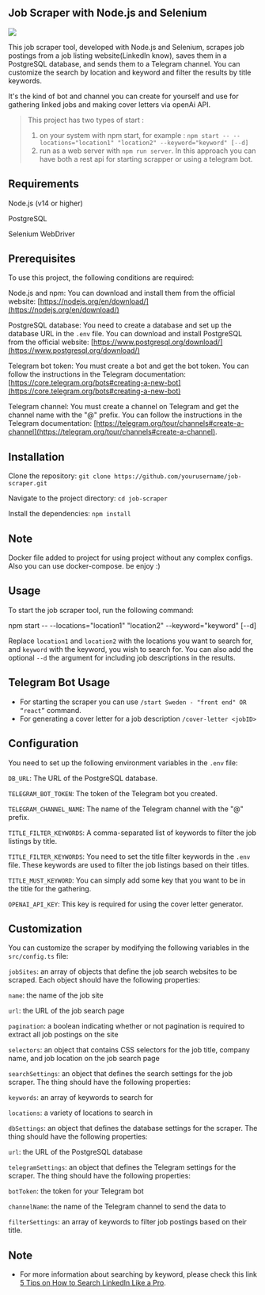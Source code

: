 ## Job Scraper with Node.js and Selenium

![](https://33333.cdn.cke-cs.com/kSW7V9NHUXugvhoQeFaf/images/7a9c0b7bfc031d7148ea53d6a6bcc417ae3280dae7ce82a8.png)

This job scraper tool, developed with Node.js and Selenium, scrapes job postings from a job listing website(LinkedIn know), saves them in a PostgreSQL database, and sends them to a Telegram channel. You can customize the search by location and keyword and filter the results by title keywords.

  
It's the kind of bot and channel you can create for yourself and use for gathering linked jobs and making cover letters via openAi API.

> This project has two types of start : 
> 
> 1.  on your system with npm start, for example : `npm start -- --locations="location1" "location2" --keyword="keyword" [--d]`
> 2.  run as a web server with `npm run server`. In this approach you can have both a rest api for starting scrapper or using a telegram bot.

## Requirements

Node.js (v14 or higher)

PostgreSQL

Selenium WebDriver

## Prerequisites

To use this project, the following conditions are required:

Node.js and npm: You can download and install them from the official website: [https://nodejs.org/en/download/](https://nodejs.org/en/download/)

PostgreSQL database: You need to create a database and set up the database URL in the `.env` file. You can download and install PostgreSQL from the official website: [https://www.postgresql.org/download/](https://www.postgresql.org/download/)

Telegram bot token: You must create a bot and get the bot token. You can follow the instructions in the Telegram documentation: [https://core.telegram.org/bots#creating-a-new-bot](https://core.telegram.org/bots#creating-a-new-bot)

Telegram channel: You must create a channel on Telegram and get the channel name with the "@" prefix. You can follow the instructions in the Telegram documentation: [https://telegram.org/tour/channels#create-a-channel](https://telegram.org/tour/channels#create-a-channel).

## Installation

Clone the repository: `git clone https://github.com/yourusername/job-scraper.git`

Navigate to the project directory: `cd job-scraper`

Install the dependencies: `npm install`


## Note
Docker file added to project for using project without any complex configs.
Also you can use docker-compose.
be enjoy :)

## Usage

To start the job scraper tool, run the following command:

npm start -- --locations="location1" "location2" --keyword="keyword" \[--d\]

Replace `location1` and `location2` with the locations you want to search for, and `keyword` with the keyword, you wish to search for. You can also add the optional `--d` the argument for including job descriptions in the results.

## Telegram Bot Usage

*   For starting the scraper you can use `/start Sweden - "front end" OR “react”` command.
*   For generating a cover letter for a job description `/cover-letter <jobID>`

## Configuration

You need to set up the following environment variables in the `.env` file:

`DB_URL`: The URL of the PostgreSQL database.

`TELEGRAM_BOT_TOKEN`: The token of the Telegram bot you created.

`TELEGRAM_CHANNEL_NAME`: The name of the Telegram channel with the "@" prefix.

`TITLE_FILTER_KEYWORDS`: A comma-separated list of keywords to filter the job listings by title.

`TITLE_FILTER_KEYWORDS`: You need to set the title filter keywords in the `.env` file. These keywords are used to filter the job listings based on their titles.

`TITLE_MUST_KEYWORD`: You can simply add some key that you want to be in the title for the gathering.

`OPENAI_API_KEY`: This key is required for using the cover letter generator.

## Customization

You can customize the scraper by modifying the following variables in the `src/config.ts` file:

`jobSites`: an array of objects that define the job search websites to be scraped. Each object should have the following properties:

`name`: the name of the job site

`url`: the URL of the job search page

`pagination`: a boolean indicating whether or not pagination is required to extract all job postings on the site

`selectors`: an object that contains CSS selectors for the job title, company name, and job location on the job search page

`searchSettings`: an object that defines the search settings for the job scraper. The thing should have the following properties:

`keywords`: an array of keywords to search for

`locations`: a variety of locations to search in

`dbSettings`: an object that defines the database settings for the scraper. The thing should have the following properties:

`url`: the URL of the PostgreSQL database

`telegramSettings`: an object that defines the Telegram settings for the scraper. The thing should have the following properties:

`botToken`: the token for your Telegram bot

`channelName`: the name of the Telegram channel to send the data to

`filterSettings`: an array of keywords to filter job postings based on their title.

## Note

*   For more information about searching by keyword, please check this link [5 Tips on How to Search LinkedIn Like a Pro](https://blog.linkedin.com/2007/07/15/5-tips-on-how-t).
